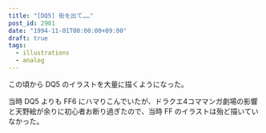 ```yaml
---
title: "[DQ5] 街を出て……"
post_id: 2901
date: "1994-11-01T00:00:00+09:00"
draft: true
tags:
  - illustrations
  - analog
---
```



この頃から DQ5 のイラストを大量に描くようになった。

当時 DQ5 よりも FF6 にハマりこんでいたが、ドラクエ4コママンガ劇場の影響と天野絵が余りに初心者お断り過ぎたので、当時 FF のイラストは殆ど描いていなかった。

